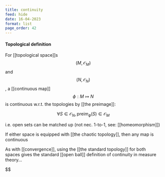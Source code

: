 ```yaml
---
title: continuity
feed: hide
date: 16-04-2023
format: list
page_order: 42
---
```



#### Topological definition

For [[topological space]]s $$(M, \mathcal O_M)$$ and $$(N, \mathcal O_N)$$, a [[continuous map]] $$\phi: M\mapsto N$$ is continuous w.r.t. the topologies by [[the preimage]]:

$$
\forall S\in\mathcal O_N, \text{preim}_\phi(S)\in\mathcal O_M
$$

i.e. open sets can be matched up (not nec. 1-to-1, see: [[homeomorphism]])

If either space is equipped with [[the chaotic topology]], then any map is continuous

As with [[convergence]], using the [[the standard topology]] for both spaces gives the standard [[open ball]] definition of continuity in measure theory...

$$